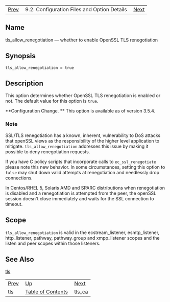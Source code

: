 |     |     |     |
| --- | --- | --- |
| [Prev](conf.ref.tls)  | 9.2. Configuration Files and Option Details |  [Next](conf.ref.tls_ca.php) |

<a name="conf.ref.tls_allow_renegotiation"></a>
## Name

tls_allow_renegotiation — whether to enable OpenSSL TLS renegotiation

## Synopsis

`tls_allow_renegotiation = true`

<a name="idp12038640"></a>
## Description

This option determines whether OpenSSL TLS renegotiation is enabled or not. The default value for this option is `true`.

**Configuration Change. ** This option is available as of version 3.5.4.

### Note

SSL/TLS renegotiation has a known, inherent, vulnerability to DoS attacks that openSSL views as the responsibility of the higher level application to mitigate. `tls_allow_renegotiation` addresses this issue by making it possible to deny renegotiation requests.

If you have C policy scripts that incorporate calls to `ec_ssl_renegotiate` please note this new behavior. In some circumstances, setting this option to `false` may shut down valid attempts at renegotiation and needlessly drop connections.

In Centos/RHEL 5, Solaris AMD and SPARC distributions when renegotiation is disabled and a renegotiation is attempted from the peer, the openSSL session doesn't close immediately and waits for the SSL connection to timeout.

<a name="idp12045552"></a>
## Scope

`tls_allow_renegotiation` is valid in the ecstream_listener, esmtp_listener, http_listener, pathway, pathway_group and xmpp_listener scopes and the listen and peer scopes within those listeners.

<a name="idp12047360"></a>
## See Also

[tls](conf.ref.tls "tls")

|     |     |     |
| --- | --- | --- |
| [Prev](conf.ref.tls)  | [Up](conf.ref.files.php) |  [Next](conf.ref.tls_ca.php) |
| tls  | [Table of Contents](index) |  tls_ca |
